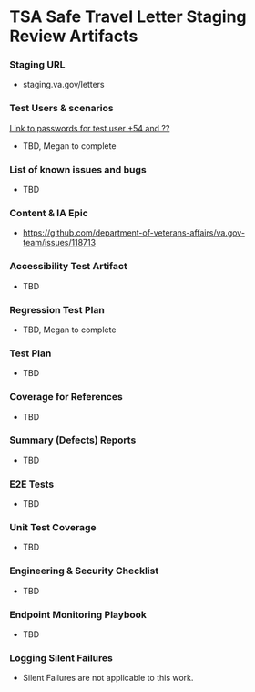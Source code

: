 # TSA Safe Travel Letter Staging Review Artifacts  

### Staging URL
- staging.va.gov/letters

### Test Users & scenarios
[Link to passwords for test user +54 and ??](https://github.com/department-of-veterans-affairs/va.gov-team-sensitive/blob/master/Administrative/vagov-users/mvi-staging-users.csv)
- TBD, Megan to complete

### List of known issues and bugs
- TBD

### Content & IA Epic
- https://github.com/department-of-veterans-affairs/va.gov-team/issues/118713
  
### Accessibility Test Artifact
- TBD

### Regression Test Plan
- TBD, Megan to complete

### Test Plan
- TBD

### Coverage for References
- TBD

### Summary (Defects) Reports
- TBD

### E2E Tests
- TBD

### Unit Test Coverage
- TBD

### Engineering & Security Checklist
- TBD
  
### Endpoint Monitoring Playbook
- TBD

### Logging Silent Failures
- Silent Failures are not applicable to this work. 
